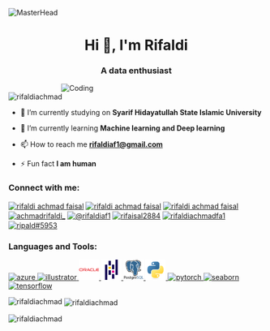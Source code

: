 ![MasterHead](https://img.freepik.com/free-vector/technology-face-circuit-diagram-background_1017-18300.jpg)
<h1 align="center">Hi 👋, I'm Rifaldi</h1>
<h3 align="center">A data enthusiast</h3>
<img align="right" alt="Coding" width="400" src="https://images.squarespace-cdn.com/content/v1/5769fc401b631bab1addb2ab/1541580611624-TE64QGKRJG8SWAIUS7NS/coding-freak.gif">

<p align="left"> <img src="https://komarev.com/ghpvc/?username=rifaldiachmad&label=Profile%20views&color=0e75b6&style=flat" alt="rifaldiachmad" /> </p>

- 🔭 I’m currently studying on **Syarif Hidayatullah State Islamic University**

- 🌱 I’m currently learning **Machine learning and Deep learning**

- 📫 How to reach me **rifaldiaf1@gmail.com**

- ⚡ Fun fact **I am human**

<h3 align="left">Connect with me:</h3>
<p align="left">
<a href="https://linkedin.com/in/rifaldi achmad faisal" target="blank"><img align="center" src="https://raw.githubusercontent.com/rahuldkjain/github-profile-readme-generator/master/src/images/icons/Social/linked-in-alt.svg" alt="rifaldi achmad faisal" height="30" width="40" /></a>
<a href="https://stackoverflow.com/users/rifaldi achmad faisal" target="blank"><img align="center" src="https://raw.githubusercontent.com/rahuldkjain/github-profile-readme-generator/master/src/images/icons/Social/stack-overflow.svg" alt="rifaldi achmad faisal" height="30" width="40" /></a>
<a href="https://kaggle.com/rifaldi achmad faisal" target="blank"><img align="center" src="https://raw.githubusercontent.com/rahuldkjain/github-profile-readme-generator/master/src/images/icons/Social/kaggle.svg" alt="rifaldi achmad faisal" height="30" width="40" /></a>
<a href="https://instagram.com/achmadrifaldi_" target="blank"><img align="center" src="https://raw.githubusercontent.com/rahuldkjain/github-profile-readme-generator/master/src/images/icons/Social/instagram.svg" alt="achmadrifaldi_" height="30" width="40" /></a>
<a href="https://medium.com/@rifaldiaf1" target="blank"><img align="center" src="https://raw.githubusercontent.com/rahuldkjain/github-profile-readme-generator/master/src/images/icons/Social/medium.svg" alt="@rifaldiaf1" height="30" width="40" /></a>
<a href="https://www.youtube.com/c/rifaisal2884" target="blank"><img align="center" src="https://raw.githubusercontent.com/rahuldkjain/github-profile-readme-generator/master/src/images/icons/Social/youtube.svg" alt="rifaisal2884" height="30" width="40" /></a>
<a href="https://www.hackerrank.com/rifaldiachmadfa1" target="blank"><img align="center" src="https://raw.githubusercontent.com/rahuldkjain/github-profile-readme-generator/master/src/images/icons/Social/hackerrank.svg" alt="rifaldiachmadfa1" height="30" width="40" /></a>
<a href="https://discord.gg/ripald#5953" target="blank"><img align="center" src="https://raw.githubusercontent.com/rahuldkjain/github-profile-readme-generator/master/src/images/icons/Social/discord.svg" alt="ripald#5953" height="30" width="40" /></a>
</p>

<h3 align="left">Languages and Tools:</h3>
<p align="left"> <a href="https://azure.microsoft.com/en-in/" target="_blank" rel="noreferrer"> <img src="https://www.vectorlogo.zone/logos/microsoft_azure/microsoft_azure-icon.svg" alt="azure" width="40" height="40"/> </a> <a href="https://www.adobe.com/in/products/illustrator.html" target="_blank" rel="noreferrer"> <img src="https://www.vectorlogo.zone/logos/adobe_illustrator/adobe_illustrator-icon.svg" alt="illustrator" width="40" height="40"/> </a> <a href="https://www.oracle.com/" target="_blank" rel="noreferrer"> <img src="https://raw.githubusercontent.com/devicons/devicon/master/icons/oracle/oracle-original.svg" alt="oracle" width="40" height="40"/> </a> <a href="https://pandas.pydata.org/" target="_blank" rel="noreferrer"> <img src="https://raw.githubusercontent.com/devicons/devicon/2ae2a900d2f041da66e950e4d48052658d850630/icons/pandas/pandas-original.svg" alt="pandas" width="40" height="40"/> </a> <a href="https://www.postgresql.org" target="_blank" rel="noreferrer"> <img src="https://raw.githubusercontent.com/devicons/devicon/master/icons/postgresql/postgresql-original-wordmark.svg" alt="postgresql" width="40" height="40"/> </a> <a href="https://www.python.org" target="_blank" rel="noreferrer"> <img src="https://raw.githubusercontent.com/devicons/devicon/master/icons/python/python-original.svg" alt="python" width="40" height="40"/> </a> <a href="https://pytorch.org/" target="_blank" rel="noreferrer"> <img src="https://www.vectorlogo.zone/logos/pytorch/pytorch-icon.svg" alt="pytorch" width="40" height="40"/> </a> <a href="https://seaborn.pydata.org/" target="_blank" rel="noreferrer"> <img src="https://seaborn.pydata.org/_images/logo-mark-lightbg.svg" alt="seaborn" width="40" height="40"/> </a> <a href="https://www.tensorflow.org" target="_blank" rel="noreferrer"> <img src="https://www.vectorlogo.zone/logos/tensorflow/tensorflow-icon.svg" alt="tensorflow" width="40" height="40"/> </a> </p>

<p><img align="left" src="https://github-readme-stats.vercel.app/api/top-langs?username=rifaldiachmad&show_icons=true&locale=en&layout=compact" alt="rifaldiachmad" /></p>

<p>&nbsp;<img align="center" src="https://github-readme-stats.vercel.app/api?username=rifaldiachmad&show_icons=true&locale=en" alt="rifaldiachmad" /></p>

<p><img align="center" src="https://github-readme-streak-stats.herokuapp.com/?user=rifaldiachmad&" alt="rifaldiachmad" /></p>
